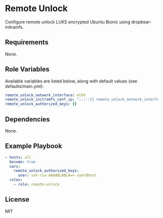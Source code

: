# Remote Unlock

Configure remote unlock LUKS encrypted Ubuntu Bionic using dropbear-initramfs.

## Requirements

None.

## Role Variables

Available variables are listed below, along with default values (see defaults/main.yml):

```yaml
remote_unlock_network_interface: eth0
remote_unlock_initramfs_conf_ip: ":::::{{ remote_unlock_network_interface }}:dhcp"
remote_unlock_authorized_keys: {}
```

## Dependencies

None.

## Example Playbook

```yaml
- hosts: all
  become: true
  vars:
    remote_unlock_authorized_keys:
      user: ssh-rsa AAAABLABLA== user@host
  roles:
    - role: remote-unlock
```

## License

MIT
